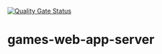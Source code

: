 [![Quality Gate Status](https://sonarcloud.io/api/project_badges/measure?project=mathias-schulze_games-web-app-server&metric=alert_status)](https://sonarcloud.io/dashboard?id=mathias-schulze_games-web-app-server)
# games-web-app-server
